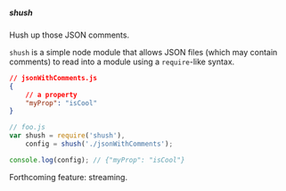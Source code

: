 ##### shush
Hush up those JSON comments.

`shush` is a simple node module that allows JSON files (which may contain comments) to read into
a module using a `require`-like syntax.

```json
// jsonWithComments.js
{
    // a property
    "myProp": "isCool"
}
```
```javascript
// foo.js
var shush = require('shush'),
    config = shush('./jsonWithComments');

console.log(config); // {"myProp": "isCool"}
```

Forthcoming feature: streaming.
